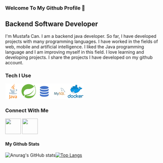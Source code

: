 <h3>Welcome To My Github Profile 👋 </h3>

<h2>Backend Software Developer</h2>

I'm Mustafa Can. I am a backend java developer. So far, I have developed projects with many programming languages. I have worked in the fields of web, mobile and artificial intelligence. I liked the Java programming language and I am improving myself in this field. I love learning and developing projects. I share the projects I have developed on my github account.

<h3>Tech I Use</h3>

<img src="https://raw.githubusercontent.com/github/explore/5b3600551e122a3277c2c5368af2ad5725ffa9a1/topics/java/java.png" height="50px" width="50px"/><img src="https://raw.githubusercontent.com/github/explore/80688e429a7d4ef2fca1e82350fe8e3517d3494d/topics/spring-boot/spring-boot.png" height="50px" width="50px"/><img src="https://raw.githubusercontent.com/github/explore/80688e429a7d4ef2fca1e82350fe8e3517d3494d/topics/sql/sql.png" height="50px" width="50px"/><img src="https://raw.githubusercontent.com/github/explore/80688e429a7d4ef2fca1e82350fe8e3517d3494d/topics/mysql/mysql.png" height="50px" width="50px"/><img src="https://raw.githubusercontent.com/github/explore/80688e429a7d4ef2fca1e82350fe8e3517d3494d/topics/docker/docker.png" height="50px" width="50px"/>


<h3>Connect With Me</h3>
<img src="https://img.icons8.com/ios-glyphs/344/linkedin.png" height="50px" width="50px"/>
<img src="https://img.icons8.com/ios/452/domain.png" height="50px" width="50px"/>


<h4>My Github Stats</h4>

![Anurag's GitHub stats](https://github-readme-stats.vercel.app/api?username=mcanyilmaz&show_icons=true&theme=radical)[![Top Langs](https://github-readme-stats.vercel.app/api/top-langs/?username=mcanyilmaz&layout=compact)](https://github.com/anuraghazra/github-readme-stats)


<!--
**mcanyilmaz/mcanyilmaz** is a ✨ _special_ ✨ repository because its `README.md` (this file) appears on your GitHub profile.

Here are some ideas to get you started:

- 🔭 I’m currently working on ...
- 🌱 I’m currently learning ...
- 👯 I’m looking to collaborate on ...
- 🤔 I’m looking for help with ...
- 💬 Ask me about ...
- 📫 How to reach me: ...
- 😄 Pronouns: ...
- ⚡ Fun fact: ...
-->
